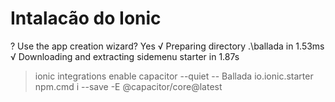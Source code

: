 # Intalacão do Ionic

? Use the app creation wizard? Yes
√ Preparing directory .\ballada in 1.53ms
√ Downloading and extracting sidemenu starter in 1.87s
> ionic integrations enable capacitor --quiet -- Ballada io.ionic.starter
> npm.cmd i --save -E @capacitor/core@latest